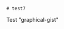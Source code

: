                                                                                                                                                                                                                                                                                                                                                                                                                                  # test7
Test "graphical-gist"